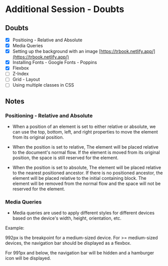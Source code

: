 # Additional Session - Doubts

## Doubts

- [x] Positioing - Relative and Absolute
- [x] Media Queries
- [x] Setting up the background with an image [https://trbook.netlify.app/](https://trbook.netlify.app/)
- [x] Installing Fonts - Google Fonts - Poppins
- [x] Flexbox
- [ ] Z-Index
- [ ] Grid - Layout
- [ ] Using multiple classes in CSS

## Notes

### Positioning - Relative and Absolute

- When a position of an element is set to either relative or absolute, we can use the top, bottom, left, and right properties to move the element from its original position.

- When the position is set to relative, The element will be placed relative to the document's normal flow. If the element is moved from its original position, the space is still reserved for the element.

- When the position is set to absolute, The element will be placed relative to the nearest positioned ancestor. If there is no positioned ancestor, the element will be placed relative to the initial containing block. The element will be removed from the normal flow and the space will not be reserved for the element.

### Media Queries

- Media queries are used to apply different styles for different devices based on the device's width, height, orientation, etc.

Example:

992px is the breakpoint for a medium-sized device. For >= medium-sized devices, the navigation bar should be displayed as a flexbox.

For 991px and below, the navigation bar will be hidden and a hamburger icon will be displayed.
